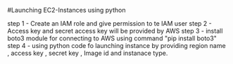#Launching EC2-Instances using python

step 1 - Create an IAM role and give permission to te IAM user
step 2 - Access key and secret access key will be provided by AWS
step 3 - install boto3 module for connecting to AWS using command "pip install boto3"
step 4 - using python code fo launching instance by providing region name , access key , secret key , Image id and instanace type.
